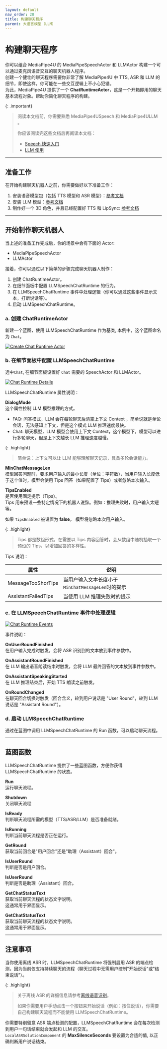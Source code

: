 ```yaml
---
layout: default
nav_order: 20
title: 构建聊天程序
parent: 大语言模型（LLM）
---
```


# 构建聊天程序

你可以组合 MediaPipe4U 的 MediaPipeSpeechActor 和 LLMActor 构建一个可以通过麦克风语音交互的聊天机器人程序。   
创建一个健壮的聊天程序需要你非常了解 MediaPipe4U 中 TTS, ASR 和 LLM 的细节，即使这样，你可能在一些交互逻辑上不小心犯错。   
为此，MediaPipe4U 提供了一个 **ChatRuntimeActor**，这是一个开箱即用的聊天基本流程对象。帮助你简化聊天程序的构建。   

{: .important}
> 阅读本文档前，你需要熟悉 MediaPipe4USpeech 和 MediaPipe4ULLM 。
>
> 你应该阅读完这些文档后再阅读本文档：
>    
> - [Speech 快速入门](../speech/quick_start.md)
> - [LLM 使用](./usage.md)

---   

## 准备工作

在开始构建聊天机器人之前，你需要做好以下准备工作：
1. 安装语音模型包（包括 TTS 模型和 ASR 模型）：[参考文档](../speech/config.md)
2. 安装 LLM 模型：[参考文档](./usage.md)
3. 制作好一个 3D 角色，并且已经配置好 TTS 和 LipSync: [参考文档](../speech/quick_start.md)

---   

## 开始制作聊天机器人

当上述的准备工作完成后，你的场景中会有下面的 Actor:
- MediaPipeSpeechActor
- LLMActor


接着，你可以通过以下简单的步骤完成聊天机器人制作：
1. 创建 ChatRuntimeActor。
2. 在细节面板中配置 LLMSpeechChatRuntime 的行为。
3. 在 LLMSpeechChatRuntime 事件中处理逻辑（你可以通过这些事件显示文本，打断说话等）。
4. 启动 LLMSpeechChatRuntime。


### a. 创建 ChatRuntimeActor

新建一个蓝图，使用 LLMSpeechChatRuntime 作为基类, 本例中，这个蓝图命名为 `Chat`。

[![Create Chat Runtime Actor](./images/chat_create_runtime.jpg "Create Chat Runtime Actor")](./images/chat_create_runtime.jpg)

### b. 在细节面板中配置 LLMSpeechChatRuntime

选中`Chat`, 在细节面板设置好 `Chat` 需要的 SpeechActor 和 LLMActor。

[![Chat Runtime Details](./images/chat_runtime_details.jpg "Create Chat Runtime Details")](./images/chat_runtime_details.jpg)

LLMSpeechChatRuntime 属性说明：

**DialogMode**   
这个属性控制 LLM 模型推理的方式。
- FAQ: 问答模式，LLM 会在每轮聊天后清空上下文 Context ，简单说就是单论会话，无法感知上下文，但是这个模式 LLM 推理速度最快。
- Chat: 聊天模型，LLM 模型会使用上下文 Context，这个模型下，模型可以进行多轮聊天，但是上下文越长 LLM 推理速度越慢。

{: .highlight}
> 简单说：上下文可以让 LLM 能够理解聊天记录，具备多轮会话能力。   

**MinChatMessageLen**   
模型回答问题时，要求用户输入的最小长度（单位：字符数），当用户输入长度低于这个值时，模型会使用 Tips 回答（如果配置了 Tips）或者忽略本次输入。   


**TipsEnabled**   
是否使用固定提示（Tips）。     
Tips 用来预设一些特定情况下的机器人说辞。例如：推理失败时，用户输入太短等。    

如果 `TipsEnabled`  被设置为 **false**， 模型将忽略本次用户输入。

{: .highlight}
> Tips 都是数组形式，在需要以 Tips 内容回答时，会从数组中随机抽取一个预设的 Tips，以增加回答的多样性。


Tips 说明：

| 属性 | 说明 |
|-------|--------|
|MessageTooShorTips|当用户输入文本长度小于`MinChatMessageLen`时的提示|
|AssistantFailedTips|当使用 LLM 推理失败时的提示|


### c. 在 LLMSpeechChatRuntime 事件中处理逻辑

[![Chat Runtime Events](./images/chat_runtime_events.jpg "Create Chat Runtime Events")](./images/chat_runtime_events.jpg)

事件说明：

**OnUserRoundFinished**   
在用户输入完成时触发，会将 ASR 识别到的文本放到事件参数中。

**OnAssistantRoundFinished**   
在 LLM 输出语音朗读结束时触发，会将 LLM 最终回答的文本放到事件参数中。   

**OnAssistantSpeakingStarted**   
在 LLM 推理结束后，开始 TTS 朗读之前触发。   

**OnRoundChanged**   
在聊天回合切换时触发（回合含义，轮到用户说话是 "User Round"，轮到 LLM 说话是 "Assistant Round"）。   


### d. 启动 LLMSpeechChatRuntime

通过在蓝图中调用 LLMSpeechChatRuntime 的 Run 函数，可以启动聊天流程。

---   

## 蓝图函数

LLMSpeechChatRuntime 提供了一些蓝图函数，方便你获得 LLMSpeechChatRuntime 的状态。   

**Run**   
运行聊天流程。

**Shutdown**   
关闭聊天流程

**IsReady**   
判断聊天流程所需的模型（TTS/ASR/LLM）是否准备就绪。   

**IsRunning**   
判断当前聊天流程是否正在运行。   

**GetRound**   
获取当前回合是"用户回合"还是"助理（Assistant）回合"。   

**IsUserRound**    
判断是否是用户回合。     

**IsUserRound**    
判断是否是助理（Assistant）回合。   

**GetChatStatusText**   
获取当前聊天流程的状态文字说明。     
这通常用于界面显示。   

**GetChatStatusText**   
获取当前聊天流程的状态文字说明。     
这通常用于界面显示。   

---   

## 注意事项

当你使用离线 ASR 时，LLMSpeechChatRuntime 将强制启用 ASR 的端点检测，因为当前仅支持持续聊天的流程（聊天过程中无需用户控制"开始说话"或"结束说话"）。

{: .highlight}
> 关于离线 ASR 的详细信息请参考[离线语音识别](../speech/asr/local_asr_component.md)。
>
> 如果你需要用户手动点击一个按钮来开始说话（例如：按住说话），你需要自己构建聊天流程而不能使用 LLMSpeechChatRuntime。

你需要特别留意 ASR 端点检测的配置，LLMSpeechChatRuntime 会在每次检测到用户一句话结束就会发起和 LLM 的交互。   
 `LocalASRSolutionComponent` 的 **MaxSilenceSeconds** 要设置为合适的值, 以正确判断用户说话结束。







